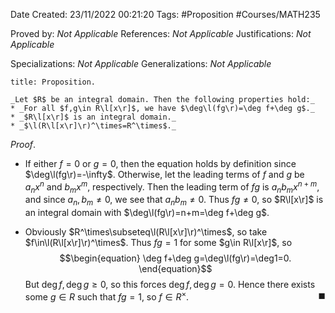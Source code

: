 <div class="topSpace"></div>

Date Created: 23/11/2022 00:21:20
Tags: #Proposition #Courses/MATH235

Proved by: _Not Applicable_
References: _Not Applicable_
Justifications: _Not Applicable_

Specializations: _Not Applicable_
Generalizations: _Not Applicable_

``` ad-Proposition
title: Proposition.

_Let $R$ be an integral domain. Then the following properties hold:_
* _For all $f,g\in R\l[x\r]$, we have $\deg\l(fg\r)=\deg f+\deg g$._
* _$R\l[x\r]$ is an integral domain._
* _$\l(R\l[x\r]\r)^\times=R^\times$._

```

_Proof_.
* If either $f=0$ or $g=0$, then the equation holds by definition since $\deg\l(fg\r)=-\infty$. Otherwise, let the leading terms of $f$ and $g$ be $a_nx^n$ and $b_mx^m$, respectively. Then the leading term of $fg$ is $a_nb_mx^{n+m}$, and since $a_n,b_m\neq0$, we see that $a_nb_m\neq0$. Thus $fg\neq0$, so $R\l[x\r]$ is an integral domain with $\deg\l(fg\r)=n+m=\deg f+\deg g$.

* Obviously $R^\times\subseteq\l(R\l[x\r]\r)^\times$, so take $f\in\l(R\l[x\r]\r)^\times$. Thus $fg=1$ for some $g\in R\l[x\r]$, so
$$\begin{equation}
    \deg f+\deg g=\deg\l(fg\r)=\deg1=0.
\end{equation}$$
But $\deg f,\deg g\geq0$, so this forces $\deg f,\deg g=0$. Hence there exists some $g\in R$ such that $fg=1$, so $f\in R^\times$.<span style="float:right;">$\blacksquare$</span>
